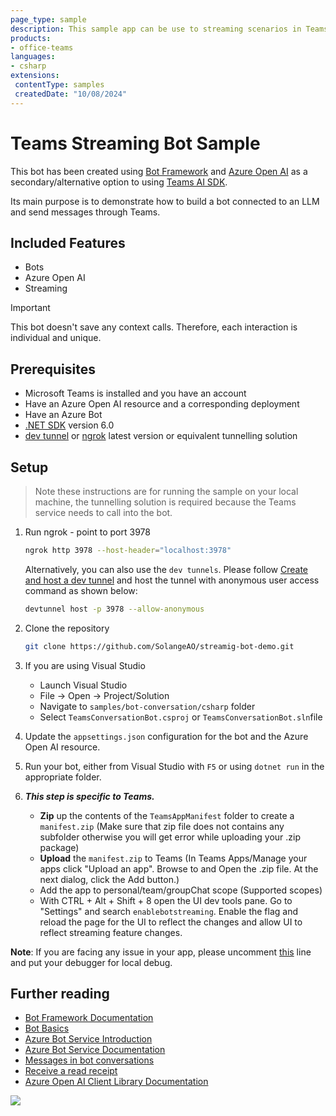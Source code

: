 ```yaml
---
page_type: sample
description: This sample app can be use to streaming scenarios in Teams using Azure Open AI and Bot Framework v4 for personal scope.
products:
- office-teams
languages:
- csharp
extensions:
 contentType: samples
 createdDate: "10/08/2024"
---
```


# Teams Streaming Bot Sample

This bot has been created using [Bot Framework](https://dev.botframework.com) and [Azure Open AI](https://learn.microsoft.com/en-us/azure/ai-services/openai/how-to/create-resource?pivots=web-portal) as a secondary/alternative option to using [Teams AI SDK](https://github.com/microsoft/teams-ai/tree/main/js/samples/04.ai-apps/i.teamsChefBot-streaming). 

Its main purpose is to demonstrate how to build a bot connected to an LLM and send messages through Teams.

## Included Features
* Bots
* Azure Open AI
* Streaming

> [!IMPORTANT]
> This bot doesn't save any context calls. Therefore, each interaction is individual and unique.

## Prerequisites

- Microsoft Teams is installed and you have an account
- Have an Azure Open AI resource and a corresponding deployment
- Have an Azure Bot
- [.NET SDK](https://dotnet.microsoft.com/download) version 6.0
- [dev tunnel](https://learn.microsoft.com/en-us/azure/developer/dev-tunnels/get-started?tabs=windows) or [ngrok](https://ngrok.com/) latest version or equivalent tunnelling solution

## Setup

> Note these instructions are for running the sample on your local machine, the tunnelling solution is required because
the Teams service needs to call into the bot.

1) Run ngrok - point to port 3978

   ```bash
   ngrok http 3978 --host-header="localhost:3978"
   ```  

   Alternatively, you can also use the `dev tunnels`. Please follow [Create and host a dev tunnel](https://learn.microsoft.com/en-us/azure/developer/dev-tunnels/get-started?tabs=windows) and host the tunnel with anonymous user access command as shown below:

   ```bash
   devtunnel host -p 3978 --allow-anonymous
   ```

1) Clone the repository

    ```bash
    git clone https://github.com/SolangeAO/streamig-bot-demo.git
    ```

1) If you are using Visual Studio
   - Launch Visual Studio
   - File -> Open -> Project/Solution
   - Navigate to `samples/bot-conversation/csharp` folder
   - Select `TeamsConversationBot.csproj` or `TeamsConversationBot.sln`file

1) Update the `appsettings.json` configuration for the bot and the Azure Open AI resource.

1) Run your bot, either from Visual Studio with `F5` or using `dotnet run` in the appropriate folder.

1) __*This step is specific to Teams.*__
    - **Zip** up the contents of the `TeamsAppManifest` folder to create a `manifest.zip` (Make sure that zip file does not contains any subfolder otherwise you will get error while uploading your .zip package)
    - **Upload** the `manifest.zip` to Teams (In Teams Apps/Manage your apps click "Upload an app". Browse to and Open the .zip file. At the next dialog, click the Add button.)
    - Add the app to personal/team/groupChat scope (Supported scopes)
    - With CTRL + Alt + Shift + 8 open the UI dev tools pane. Go to "Settings" and search `enablebotstreaming`. Enable the flag and reload the page for the UI to reflect the changes and allow UI to reflect streaming feature changes.

**Note**: If you are facing any issue in your app, please uncomment [this](https://github.com/OfficeDev/Microsoft-Teams-Samples/blob/main/samples/bot-conversation/csharp/AdapterWithErrorHandler.cs#L25) line and put your debugger for local debug.

## Further reading

- [Bot Framework Documentation](https://docs.botframework.com)
- [Bot Basics](https://docs.microsoft.com/azure/bot-service/bot-builder-basics?view=azure-bot-service-4.0)
- [Azure Bot Service Introduction](https://docs.microsoft.com/azure/bot-service/bot-service-overview-introduction?view=azure-bot-service-4.0)
- [Azure Bot Service Documentation](https://docs.microsoft.com/azure/bot-service/?view=azure-bot-service-4.0)
- [Messages in bot conversations](https://learn.microsoft.com/microsoftteams/platform/bots/how-to/conversations/conversation-messages?tabs=dotnet)
- [Receive a read receipt](https://learn.microsoft.com/microsoftteams/platform/bots/how-to/conversations/conversation-messages?branch=pr-en-us-9184&tabs=dotnet1%2Capp-manifest-v112-or-later%2Cdotnet2%2Cdotnet3%2Cdotnet4%2Cdotnet5%2Cdotnet#receive-a-read-receipt)
- [Azure Open AI Client Library Documentation](https://learn.microsoft.com/en-us/dotnet/api/overview/azure/ai.openai-readme?view=azure-dotnet) 

<img src="https://pnptelemetry.azurewebsites.net/microsoft-teams-samples/samples/bot-conversation-csharp" />